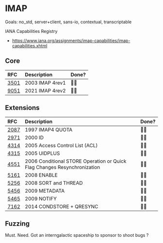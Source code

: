 # IMAP

Goals: no_std, server+client, sans-io, contextual, transcriptable

IANA Capabilities Registry

- https://www.iana.org/assignments/imap-capabilities/imap-capabilities.xhtml

## Core

| RFC    | Description | Done? |
| :---   | :---        | :---  |
| [3501](https://www.rfc-editor.org/rfc/rfc3501)        | 2003 IMAP 4rev1  | :woman_shrugging: |
| [9051](https://datatracker.ietf.org/doc/html/rfc9051) | 2021 IMAP 4rev2  | :woman_shrugging: |

## Extensions

| RFC    | Description | Done? |
| :---   | :---        | :---  |
| [2087](https://www.rfc-editor.org/rfc/rfc2087)        | 1997 IMAP4 QUOTA | :woman_shrugging:|
| [2971](https://www.rfc-editor.org/rfc/rfc2971)        | 2000 ID | :woman_shrugging: |
| [4314](https://www.rfc-editor.org/rfc/rfc4314)        | 2005 Access Control List (ACL) | :woman_shrugging: |
| [4315](https://www.rfc-editor.org/rfc/rfc4315)        | 2005 UIDPLUS | :woman_shrugging: |
| [4551](https://www.rfc-editor.org/rfc/rfc4551)        | 2006 Conditional STORE Operation or Quick Flag Changes Resynchronization | :woman_shrugging: |
| [5161](https://www.rfc-editor.org/rfc/rfc5161)        | 2008 ENABLE | :woman_shrugging: |
| [5256](https://www.rfc-editor.org/rfc/rfc5256)        | 2008 SORT and THREAD | :woman_shrugging: |
| [5456](https://www.rfc-editor.org/rfc/rfc5464)        | 2009 METADATA | :woman_shrugging: |
| [5465](https://www.rfc-editor.org/rfc/rfc5465)        | 2009 NOTIFY   | :woman_shrugging: |
| [7162](https://www.rfc-editor.org/rfc/rfc7162)        | 2014 CONDSTORE + QRESYNC | :woman_shrugging: |

## Fuzzing

Must. Need. Got an interngalactic spaceship to sponsor to shoot bugs ?